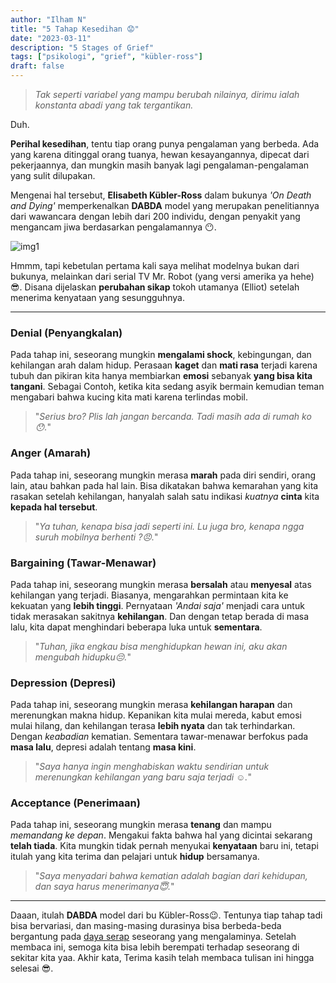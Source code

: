 ```yaml
---
author: "Ilham N"
title: "5 Tahap Kesedihan 😟"
date: "2023-03-11"
description: "5 Stages of Grief"
tags: ["psikologi", "grief", "kübler-ross"]
draft: false
---
```


> _Tak seperti variabel yang mampu berubah nilainya, dirimu ialah konstanta abadi yang tak tergantikan._

Duh.

**Perihal kesedihan**, tentu tiap orang punya pengalaman yang berbeda. Ada yang karena ditinggal orang tuanya, hewan kesayangannya, dipecat dari pekerjaannya, dan mungkin masih banyak lagi pengalaman-pengalaman yang sulit dilupakan.

Mengenai hal tersebut, **Elisabeth Kübler-Ross** dalam bukunya _'On Death and Dying'_ memperkenalkan **DABDA** model yang merupakan penelitiannya dari wawancara dengan lebih dari 200 individu, dengan penyakit yang mengancam jiwa berdasarkan pengalamannya 😶.

![img1](/posts/3/1-dabda.png "Test")

Hmmm, tapi kebetulan pertama kali saya melihat modelnya bukan dari bukunya, melainkan dari serial TV Mr. Robot (yang versi amerika ya hehe)😎. Disana dijelaskan **perubahan sikap** tokoh utamanya (Elliot) setelah menerima kenyataan yang sesungguhnya.

---

### Denial (Penyangkalan)

Pada tahap ini, seseorang mungkin **mengalami shock**, kebingungan, dan kehilangan arah dalam hidup. Perasaan **kaget** dan **mati rasa** terjadi karena tubuh dan pikiran kita hanya membiarkan **emosi** sebanyak **yang bisa kita tangani**. Sebagai Contoh, ketika kita sedang asyik bermain kemudian teman mengabari bahwa kucing kita mati karena terlindas mobil.

> "_Serius bro? Plis lah jangan bercanda. Tadi masih ada di rumah ko 😯._"

### Anger (Amarah)

Pada tahap ini, seseorang mungkin merasa **marah** pada diri sendiri, orang lain, atau bahkan pada hal lain. Bisa dikatakan bahwa kemarahan yang kita rasakan setelah kehilangan, hanyalah salah satu indikasi _kuatnya_ **cinta** kita **kepada hal tersebut**.

> "_Ya tuhan, kenapa bisa jadi seperti ini. Lu juga bro, kenapa ngga suruh mobilnya berhenti ?😠._"

### Bargaining (Tawar-Menawar)

Pada tahap ini, seseorang mungkin merasa **bersalah** atau **menyesal** atas kehilangan yang terjadi. Biasanya, mengarahkan permintaan kita ke kekuatan yang **lebih tinggi**. Pernyataan _'Andai saja'_ menjadi cara untuk tidak merasakan sakitnya **kehilangan**. Dan dengan tetap berada di masa lalu, kita dapat menghindari beberapa luka untuk **sementara**.

> "_Tuhan, jika engkau bisa menghidupkan hewan ini, aku akan mengubah hidupku😔._"

### Depression (Depresi)

Pada tahap ini, seseorang mungkin merasa **kehilangan harapan** dan merenungkan makna hidup. Kepanikan kita mulai mereda, kabut emosi mulai hilang, dan kehilangan terasa **lebih nyata** dan tak terhindarkan. Dengan _keabadian_ kematian. Sementara tawar-menawar berfokus pada **masa lalu**, depresi adalah tentang **masa kini**.

> "_Saya hanya ingin menghabiskan waktu sendirian untuk merenungkan kehilangan yang baru saja terjadi ☺️._"

### Acceptance (Penerimaan)

Pada tahap ini, seseorang mungkin merasa **tenang** dan mampu _memandang ke depan_. Mengakui fakta bahwa hal yang dicintai sekarang **telah tiada**. Kita mungkin tidak pernah menyukai **kenyataan** baru ini, tetapi itulah yang kita terima dan pelajari untuk **hidup** bersamanya.

> "_Saya menyadari bahwa kematian adalah bagian dari kehidupan, dan saya harus menerimanya😇._"

---

Daaan, itulah **DABDA** model dari bu Kübler-Ross😉. Tentunya tiap tahap tadi bisa bervariasi, dan masing-masing durasinya bisa berbeda-beda bergantung pada [daya serap]() seseorang yang mengalaminya. Setelah membaca ini, semoga kita bisa lebih berempati terhadap seseorang di sekitar kita yaa. Akhir kata, Terima kasih telah membaca tulisan ini hingga selesai 😎.
